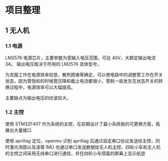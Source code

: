 # 项目整理

## 1 无人机

### 1.1 电源

LM2576 电源芯片，主要参数为宽输入电压范围，可达 40V，大额定输出电流 3A。
输出电压取决于所用的 LM2576 具体型号，

为克服工作在电源效率较低、散热困难等确定，可以使电路中的调整管工作在开关状态，因为管饱和的时候管压降和截止电流都很小，管耗一般发生在状态开关的转换过程中，电源效率可以大幅提高。

主要缺点为输出电压的纹波较大。

### 1.2 主控 

使用 STM32F407 作为系统的主控，在前期设计了最小系统板的可更换方案，拓展出大量接口

使用 apriltag 定位，openmv 识别 apriltag 后通过自定串口协议发送给主控，同时激光测距以及凌霄 IMU 也通过串口发送数据给无人机主控，四轮小车和无人机的主控之间采用无线串口进行通信，并在四轮小车搭载的屏幕上显示航迹
